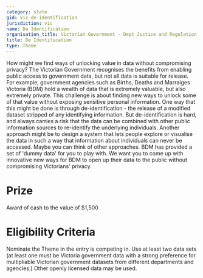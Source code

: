 ```yaml
---
category: state
gid: vic-de-identification
jurisdiction: vic
name: De Identification
organisation_title: Victorian Government - Dept Justice and Regulation and the Commissioner for Privacy and Data Protection
title: De Identification
type: Theme
---
```


How might we find ways of unlocking value in data without compromising privacy?
The Victorian Government recognises the benefits from enabling public access to government data, but not all data is suitable for release. For example, government agencies such as Births, Deaths and Marraiges Victoria (BDM) hold a wealth of data that is extremely valuable, but also extremely private. This challenge is about finding new ways to unlock some of that value without exposing sensitive personal information. One way that this might be done is through de-identification - the release of a modified dataset stripped of any identifying information. But de-identification is hard, and always carries a risk that the data can be combined with other public information sources to re-identify the underlying individuals. Another approach might be to design a system that lets people explore or visualise the data in such a way that information about individuals can never be accessed. Maybe you can think of other approaches. BDM has provided a set of 'dummy data' for you to play with. We want you to come up with innovative new ways for BDM to open up their data to the public without compromising Victorians' privacy.

# Prize
Award of cash to the value of $1,500

# Eligibility Criteria
Nominate the Theme in the entry is competing in. Use at least two data sets (at least one must be Victoria government data with a strong preference for multipliable Victorian government datasets from different departments and agencies.) Other openly licensed data may be used.